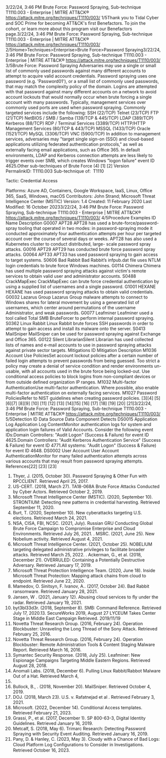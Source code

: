 3/22/24, 3:46 PM Brute Force: Password Spraying, Sub-technique T1110.003 - Enterprise | MITRE ATT&CK®
https://attack.mitre.org/techniques/T1110/003/ 1/5Thank you to Tidal Cyber and SOC Prime for becoming ATT&CK's ﬁrst Benefactors. To join the cohort, or learn more about this program visit our
Benefactors page.3/22/24, 3:46 PM Brute Force: Password Spraying, Sub-technique T1110.003 - Enterprise | MITRE ATT&CK®
https://attack.mitre.org/techniques/T1110/003/ 2/5Home>Techniques>Enterprise>Brute Force>Password Spraying3/22/24, 3:46 PM Brute Force: Password Spraying, Sub-technique T1110.003 - Enterprise | MITRE ATT&CK®
https://attack.mitre.org/techniques/T1110/003/ 3/5Brute Force: Password Spraying
Adversaries may use a single or small list of commonly used passwords against many different accounts to attempt to acquire valid
account credentials. Password spraying uses one password (e.g. 'Password01'), or a small list of commonly used passwords, that may
match the complexity policy of the domain. Logins are attempted with that password against many different accounts on a network to avoid
account lockouts that would normally occur when brute forcing a single account with many passwords. 
Typically, management services over commonly used ports are used when password spraying. Commonly targeted services include the
following:
SSH (22/TCP)
Telnet (23/TCP)
FTP (21/TCP)
NetBIOS / SMB / Samba (139/TCP & 445/TCP)
LDAP (389/TCP)
Kerberos (88/TCP)
RDP / Terminal Services (3389/TCP)
HTTP/HTTP Management Services (80/TCP & 443/TCP)
MSSQL (1433/TCP)
Oracle (1521/TCP)
MySQL (3306/TCP)
VNC (5900/TCP)
In addition to management services, adversaries may "target single sign-on (SSO) and cloud-based applications utilizing federated
authentication protocols," as well as externally facing email applications, such as Oﬃce 365.
In default environments, LDAP and Kerberos connection attempts are less likely to trigger events over SMB, which creates Windows "logon
failure" event ID 4625.Other sub-techniques of Brute Force (4)
[1]
[2]
Version PermalinkID: T1110.003
Sub-technique of:  T1110

Tactic: Credential Access

Platforms: Azure AD, Containers, Google Workspace, IaaS, Linux, Oﬃce 365, SaaS, Windows, macOS
Contributors: John Strand; Microsoft Threat Intelligence Center (MSTIC)
Version: 1.4
Created: 11 February 2020
Last Modiﬁed: 16 October 20233/22/24, 3:46 PM Brute Force: Password Spraying, Sub-technique T1110.003 - Enterprise | MITRE ATT&CK®
https://attack.mitre.org/techniques/T1110/003/ 4/5Procedure Examples
ID Name Description
G0007 APT28 APT28 has used a brute-force/password-spray tooling that operated in two modes: in password-spraying
mode it conducted approximately four authentication attempts per hour per targeted account over the
course of several days or weeks. APT28 has also used a Kubernetes cluster to conduct distributed, large-
scale password spray attacks.
G0016 APT29 APT29 has conducted brute force password spray attacks.
G0064 APT33 APT33 has used password spraying to gain access to target systems.
S0606 Bad Rabbit Bad Rabbit’s infpub.dat ﬁle uses NTLM login credentials to brute force Windows machines.
G0114 Chimera Chimera has used multiple password spraying attacks against victim's remote services to obtain valid user
and administrator accounts.
S0488 CrackMapExec CrackMapExec can brute force credential authentication by using a supplied list of usernames and a single
password.
G1001 HEXANE HEXANE has used password spraying attacks to obtain valid credentials.
G0032 Lazarus Group Lazarus Group malware attempts to connect to Windows shares for lateral movement by using a generated
list of usernames, which center around permutations of the username Administrator, and weak passwords.
G0077 Leafminer Leafminer used a tool called Total SMB BruteForcer to perform internal password spraying.
S0362 Linux Rabbit Linux Rabbit brute forces SSH passwords in order to attempt to gain access and install its malware onto the
server. 
S0413 MailSniper MailSniper can be used for password spraying against Exchange and Oﬃce 365.
G0122 Silent
LibrarianSilent Librarian has used collected lists of names and e-mail accounts to use in password spraying attacks
against private sector targets.
Mitigations
ID Mitigation Description
M1036 Account Use
PoliciesSet account lockout policies after a certain number of failed login attempts to prevent passwords from
being guessed. Too strict a policy may create a denial of service condition and render environments un-
usable, with all accounts used in the brute force being locked-out. Use conditional access policies to
block logins from non-compliant devices or from outside deﬁned organization IP ranges.
M1032 Multi-factor
AuthenticationUse multi-factor authentication. Where possible, also enable multi-factor authentication on externally
facing services.
M1027 Password
PoliciesRefer to NIST guidelines when creating password policies. [3][4]
[5]
[6][7]
[8][9]
[10]
[11]
[12]
[13]
[14][15]
[16]
[17]
[18]
[19]
[20]
[21]3/22/24, 3:46 PM Brute Force: Password Spraying, Sub-technique T1110.003 - Enterprise | MITRE ATT&CK®
https://attack.mitre.org/techniques/T1110/003/ 5/5Detection
ID Data Source Data Component Detects
DS0015 Application Log Application Log
ContentMonitor authentication logs for system and application login failures of Valid
Accounts. Consider the following event IDs:Domain Controllers: "Audit Logon"
(Success & Failure) for event ID 4625.Domain Controllers: "Audit Kerberos
Authentication Service" (Success & Failure) for event ID 4771.All systems: "Audit
Logon" (Success & Failure) for event ID 4648.
DS0002 User Account User Account
AuthenticationMonitor for many failed authentication attempts across various accounts that may
result from password spraying attempts.
References[22]
[23]
[23]
1. Thyer, J. (2015, October 30). Password Spraying & Other Fun
with RPCCLIENT. Retrieved April 25, 2017.
2. US-CERT. (2018, March 27). TA18-068A Brute Force Attacks
Conducted by Cyber Actors. Retrieved October 2, 2019.
3. Microsoft Threat Intelligence Center (MSTIC). (2020,
September 10). STRONTIUM: Detecting new patterns in
credential harvesting. Retrieved September 11, 2020.
4. Burt, T. (2020, September 10). New cyberattacks targeting U.S.
elections. Retrieved March 24, 2021.
5. NSA, CISA, FBI, NCSC. (2021, July). Russian GRU Conducting
Global Brute Force Campaign to Compromise Enterprise and
Cloud Environments. Retrieved July 26, 2021.
. MSRC. (2021, June 25). New Nobelium activity. Retrieved
August 4, 2021.
7. Microsoft Threat Intelligence Center. (2021, October 25).
NOBELIUM targeting delegated administrative privileges to
facilitate broader attacks. Retrieved March 25, 2022.
. Ackerman, G., et al. (2018, December 21). OVERRULED:
Containing a Potentially Destructive Adversary. Retrieved
January 17, 2019.
9. Microsoft Threat Protection Intelligence Team. (2020, June
18). Inside Microsoft Threat Protection: Mapping attack
chains from cloud to endpoint. Retrieved June 22, 2020.
10. Mamedov, O. Sinitsyn, F. Ivanov, A.. (2017, October 24). Bad
Rabbit ransomware. Retrieved January 28, 2021.
11. Jansen, W . (2021, January 12). Abusing cloud services to ﬂy
under the radar. Retrieved January 19, 2021.
12. byt3bl33d3r. (2018, September 8). SMB: Command Reference.
Retrieved July 17, 2020.13. SecureWorks 2019, August 27 LYCEUM Takes Center Stage in
Middle East Campaign Retrieved. 2019/11/19
14. Novetta Threat Research Group. (2016, February 24).
Operation Blockbuster: Unraveling the Long Thread of the
Sony Attack. Retrieved February 25, 2016.
15. Novetta Threat Research Group. (2016, February 24).
Operation Blockbuster: Remote Administration Tools &
Content Staging Malware Report. Retrieved March 16, 2016.
1. Symantec Security Response. (2018, July 25). Leafminer: New
Espionage Campaigns Targeting Middle Eastern Regions.
Retrieved August 28, 2018.
17. Anomali Labs. (2018, December 6). Pulling Linux
Rabbit/Rabbot Malware Out of a Hat. Retrieved March 4,
2019.
1. Bullock, B., . (2018, November 20). MailSniper. Retrieved
October 4, 2019.
19. DOJ. (2018, March 23). U.S. v. Rafatnejad et al . Retrieved
February 3, 2021.
20. Microsoft. (2022, December 14). Conditional Access
templates. Retrieved February 21, 2023.
21. Grassi, P., et al. (2017, December 1). SP 800-63-3, Digital
Identity Guidelines. Retrieved January 16, 2019.
22. Metcalf, S. (2018, May 6). Trimarc Research: Detecting
Password Spraying with Security Event Auditing. Retrieved
January 16, 2019.
23. Pany, D. & Hanley, C. (2023, May 3). Cloudy with a Chance of
Bad Logs: Cloud Platform Log Conﬁgurations to Consider in
Investigations. Retrieved October 16, 2023.